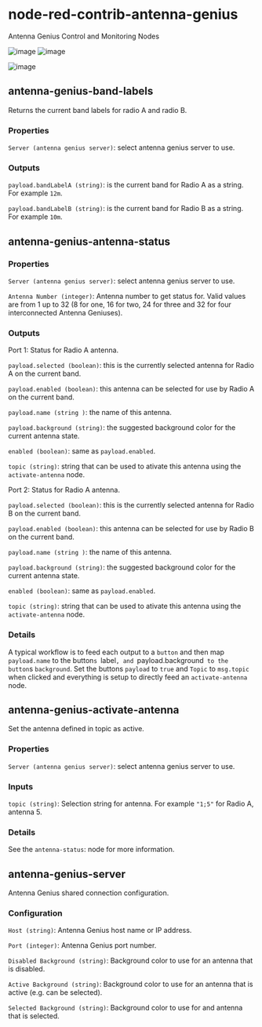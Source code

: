 # node-red-contrib-antenna-genius
Antenna Genius Control and Monitoring Nodes

![image](https://user-images.githubusercontent.com/7033002/148489952-edbf4307-ab57-4801-b963-337c03b2b095.png) ![image](https://user-images.githubusercontent.com/7033002/148489672-9e2c03e0-a968-4c2f-9dc7-923c5423fad7.png)

![image](https://user-images.githubusercontent.com/7033002/148489839-dba01b50-9f02-4a23-a521-41db6acc96a8.png)

## antenna-genius-band-labels

Returns the current band labels for radio A and radio B.

### Properties

`Server (antenna genius server)`: select antenna genius server to use.

### Outputs

`payload.bandLabelA (string)`: is the current band for Radio A as a string. For example `12m`.

`payload.bandLabelB (string)`: is the current band for Radio B as a string. For example `10m`.

## antenna-genius-antenna-status

### Properties

`Server (antenna genius server)`: select antenna genius server to use.

`Antenna Number (integer)`: Antenna number to get status for. Valid values are from 1 up to 32 (8 for one, 16 for two, 24 for three and 32 for four interconnected Antenna Geniuses).

### Outputs

Port 1: Status for Radio A antenna.

`payload.selected (boolean)`: this is the currently selected antenna for Radio A on the current band. 

`payload.enabled (boolean)`: this antenna can be selected for use by Radio A on the current band.

`payload.name (string )`: the name of this antenna.

`payload.background (string)`: the suggested background color for the current antenna state.

`enabled (boolean)`: same as `payload.enabled`.

`topic (string)`: string that can be used to ativate this antenna using the `activate-antenna` node.

Port 2: Status for Radio A antenna.

`payload.selected (boolean)`: this is the currently selected antenna for Radio B on the current band. 

`payload.enabled (boolean)`: this antenna can be selected for use by Radio B on the current band.

`payload.name (string )`: the name of this antenna.

`payload.background (string)`: the suggested background color for the current antenna state.

`enabled (boolean)`: same as `payload.enabled`.

`topic (string)`: string that can be used to ativate this antenna using the `activate-antenna` node.

### Details

A typical workflow is to feed each output to a `button` and then map `payload.name` to the button`s `label`, and `payload.background` to the button`s `background`. Set the buttons `payload` to `true` and `Topic` to `msg.topic` when clicked and everything is setup to directly feed an `activate-antenna` node.

## antenna-genius-activate-antenna

Set the antenna defined in topic as active.

### Properties

`Server (antenna genius server)`: select antenna genius server to use.

### Inputs

`topic (string)`: Selection string for antenna. For example `"1;5"` for Radio A, antenna 5.

### Details

See the `antenna-status`: node for more information.

## antenna-genius-server

Antenna Genius shared connection configuration.

### Configuration

`Host (string)`: Antenna Genius host name or IP address.

`Port (integer)`: Antenna Genius port number.

`Disabled Background (string)`: Background color to use for an antenna that is disabled.

`Active Background (string)`: Background color to use for an antenna that is active (e.g. can be selected).

`Selected Background (string)`: Background color to use for and antenna that is selected.
